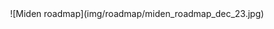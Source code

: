 <style>
   .md-sidebar.md-sidebar--secondary,
   .md-content__button {
   display: none;
   }
</style>
<center>
![Miden roadmap](img/roadmap/miden_roadmap_dec_23.jpg)
</center>